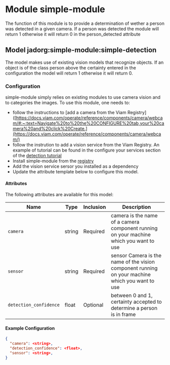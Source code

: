 # Module simple-module 

The function of this module is to provide a determination of wether a person was detected in a given camera. If a person was detected the module will return 1 otherwise it will return 0 in the person_detected attribute 

## Model jadorg:simple-module:simple-detection

The model makes use of existing vision models that recognize objects. If an object is of the class person above the certainty entered in the configuration the model will return 1 otherwise it will return 0.

### Configuration

simple-module simply relies on existing modules to use camera vision and to categories the images. To use this module, one needs to: 
- follow the instructions to [add a camera from the Viam Registry]([https://docs.viam.com/operate/reference/components/camera/webcam/#:~:text=Navigate%20to%20the%20CONFIGURE%20tab,your%20camera%20and%20click%20Create.](https://docs.viam.com/operate/reference/components/camera/webcam/)
- follow the instrution to add a vision service from the Viam Registry. An example of tutorial can be found in the configure your services section of the [detection tutorial](https://docs.viam.com/tutorials/projects/send-security-photo/)
-  Install simple-module from the [registry](https://app.viam.com/registry)
- Add the vision service sersor you installed as a dependency
- Update the attribute template below to configure this model.

 
#### Attributes

The following attributes are available for this model:

| Name          | Type   | Inclusion | Description                |
|---------------|--------|-----------|----------------------------|
| `camera` | string  | Required  | camera is the name of a camera component running on your machine which you want to use |
| `sensor` | string | Required  | sensor Camera is the name of the vision component running on your machine which you want to use|
| `detection_confidence` | float | Optional  | between 0 and 1, certainty accepted to determine a person is in frame |


#### Example Configuration

```json
{
  "camera": <string>,
  "detection_confidence": <float>,
  "sensor": <string>,
}
```